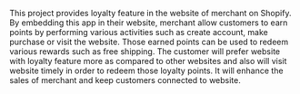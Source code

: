 This project provides loyalty feature in the website of merchant on Shopify. By embedding this app in their website, merchant allow customers to earn points by performing various activities such as create account, make purchase or visit the website. Those earned points can be used to redeem various rewards such as free shipping.
The customer will prefer website with loyalty feature more as compared to other websites and also will visit website timely in order to redeem those loyalty points. It will enhance the sales of merchant and keep customers connected to website.
